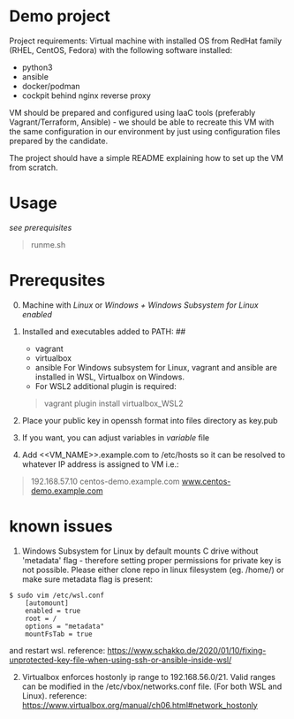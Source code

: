 # Demo project                  #

Project requirements:
  Virtual machine with installed OS from RedHat family (RHEL, CentOS, Fedora) with the following software installed:
   - python3
   - ansible
   - docker/podman
   - cockpit behind nginx reverse proxy

  VM should be prepared and configured using IaaC tools (preferably Vagrant/Terraform, Ansible) - we should be able to recreate this VM with the same configuration in our environment by just using configuration files prepared by the candidate.

  The project should have a simple README explaining how to set up the VM from scratch.


# Usage #
*see prerequisites*

> runme.sh





# Prerequsites #

0. Machine with *Linux* or *Windows + Windows Subsystem for Linux enabled*

1. Installed and executables added to PATH: ##
   - vagrant
   - virtualbox
   - ansible
For Windows subsystem for Linux, vagrant and ansible are installed in WSL, Virtualbox on Windows.
   - For WSL2 additional plugin is required:
   > vagrant plugin install virtualbox_WSL2

2. Place your public key in openssh format into files directory as key.pub

3. If you want, you can adjust variables in *variable* file

4. Add <<VM_NAME>>.example.com to /etc/hosts so it can be resolved to whatever IP address is assigned to VM i.e.:
> 192.168.57.10	centos-demo.example.com www.centos-demo.example.com


 # known issues #

1. Windows Subsystem for Linux by default mounts C drive without 'metadata' flag - therefore setting proper permissions
   for private key is not possible. 
   Please either clone repo in linux filesystem (eg. /home/) or make sure metadata flag is present:
```
$ sudo vim /etc/wsl.conf
    [automount]
    enabled = true
    root = /
    options = "metadata"
    mountFsTab = true
```
   and restart wsl.
   reference: https://www.schakko.de/2020/01/10/fixing-unprotected-key-file-when-using-ssh-or-ansible-inside-wsl/


2. Virtualbox enforces hostonly ip range to 192.168.56.0/21.
   Valid ranges can be modified in the /etc/vbox/networks.conf file. (For both WSL and Linux).
   reference: https://www.virtualbox.org/manual/ch06.html#network_hostonly
